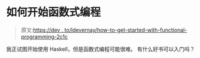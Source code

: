# 如何开始函数式编程

> 原文:[https://dev . to/ldevernay/how-to-get-started-with-functional-programming-2c1c](https://dev.to/ldevernay/how-to-get-started-with-functional-programming--2c1c)

我正试图开始使用 Haskell，但是函数式编程可能很难。
有什么好书可以入门吗？